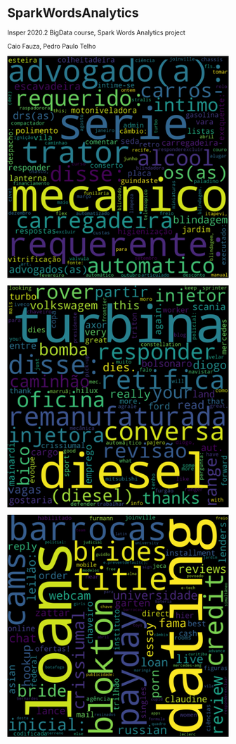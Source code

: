 # SparkWordsAnalytics
Insper 2020.2 BigData course, Spark Words Analytics project

Caio Fauza, Pedro Paulo Telho


![wordcloud](wordclouds/together.png)

![wordcloud](wordclouds/hyundai.png)

![wordcloud](wordclouds/honda.png)